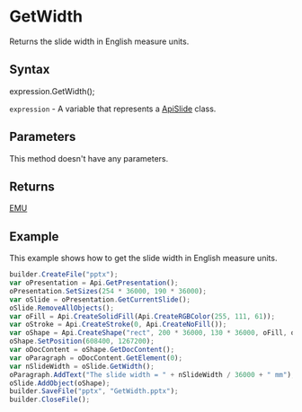 # GetWidth

Returns the slide width in English measure units.

## Syntax

expression.GetWidth();

`expression` - A variable that represents a [ApiSlide](../ApiSlide.md) class.

## Parameters

This method doesn't have any parameters.

## Returns

[EMU](../../../Enumerations/Emu.md)

## Example

This example shows how to get the slide width in English measure units.

```javascript
builder.CreateFile("pptx");
var oPresentation = Api.GetPresentation();
oPresentation.SetSizes(254 * 36000, 190 * 36000);
var oSlide = oPresentation.GetCurrentSlide();
oSlide.RemoveAllObjects();
var oFill = Api.CreateSolidFill(Api.CreateRGBColor(255, 111, 61));
var oStroke = Api.CreateStroke(0, Api.CreateNoFill());
var oShape = Api.CreateShape("rect", 200 * 36000, 130 * 36000, oFill, oStroke);
oShape.SetPosition(608400, 1267200);
var oDocContent = oShape.GetDocContent();
var oParagraph = oDocContent.GetElement(0);
var nSlideWidth = oSlide.GetWidth();
oParagraph.AddText("The slide width = " + nSlideWidth / 36000 + " mm");
oSlide.AddObject(oShape);
builder.SaveFile("pptx", "GetWidth.pptx");
builder.CloseFile();
```
